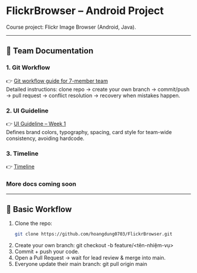 # FlickrBrowser – Android Project

Course project: Flickr Image Browser (Android, Java).

---

## 📂 Team Documentation

### 1. Git Workflow
👉 [Git workflow guide for 7-member team](https://github.com/hoangdung0703/FlickrBrowser/blob/main/docs/guideline/GIT_Workflow_Team_Guide.md)  
Detailed instructions: clone repo → create your own branch → commit/push → pull request → conflict resolution → recovery when mistakes happen.

### 2. UI Guideline
👉 [UI Guideline – Week 1](docs/guideline/UI_Guideline_Week1.md)  
Defines brand colors, typography, spacing, card style for team-wide consistency, avoiding hardcode.

### 3. Timeline
👉 [Timeline](https://github.com/hoangdung0703/FlickrBrowser/blob/main/docs/guideline/Timeline)
### More docs coming soon
---

## 🚀 Basic Workflow

1. Clone the repo:  
   ```bash
   git clone https://github.com/hoangdung0703/FlickrBrowser.git

2. Create your own branch:
   git checkout -b feature/<tên-nhiệm-vụ>
3. Commit + push your code.
4. Open a Pull Request → wait for lead review & merge into main.
5. Everyone update their main branch:
   git pull origin main
